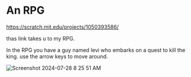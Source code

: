 # An RPG

https://scratch.mit.edu/projects/1050393586/

thas link takes u to my RPG.

In the RPG you have a guy named levi who embarks on a quest to kill the king. use the arrow keys to move around. 

![Screenshot 2024-07-28 8 25 51 AM](https://github.com/user-attachments/assets/a9daec16-3076-4235-b3b5-922671c24fb9)
